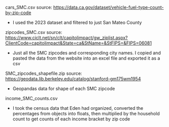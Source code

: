 cars_SMC.csv source: https://data.ca.gov/dataset/vehicle-fuel-type-count-by-zip-code
- I used the 2023 dataset and filtered to just San Mateo County

zipcodes_SMC.csv source: https://www.ciclt.net/sn/clt/capitolimpact/gw_ziplist.aspx?ClientCode=capitolimpact&State=ca&StName=&StFIPS=&FIPS=06081 
- Just all the SMC zipcodes and corresponding city names. I copied and pasted the data from the website into an excel file and exported it as a csv

SMC_zipcodes_shapefile.zip source: https://geodata.lib.berkeley.edu/catalog/stanford-gm175wm1954
- Geopandas data for shape of each SMC zipcode

income_SMC_counts.csv
- I took the census data that Eden had organized, converted the percentages from objects into floats, then multiplied by the household count to get counts of each income bracket by zip code
